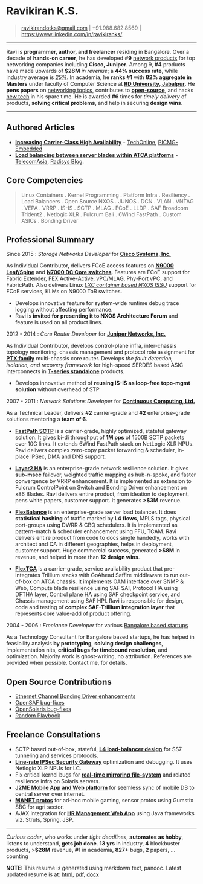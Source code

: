 Ravikiran K.S.
==============
> ravikirandotks@gmail.com | +91.988.682.8569 | https://www.linkedin.com/in/ravikiranks/

----

Ravi is **programmer, author, and freelancer** residing in Bangalore. Over a decade of **hands-on career**, he has
developed **#9** [network products](https://rkks.github.io/resume.html#professional-summary) for top networking companies including **Cisco, Juniper**.
Among 9, **#4** products have made upwards of **$28M** *in revenue*; a **44% success rate**, while industry average is *[25%](https://www.wsj.com/articles/SB10000872396390443720204578004980476429190)*.
In academia, he **ranks #1** with **82% aggregate in Masters** under faculty of Computer Science at **[RD University, Jabalpur](http://www.rdunijbpin.org/)**.
He **pens papers** on [networking topics](https://rkks.github.io/resume.html#authored-articles), contributes to **[open-source](https://rkks.github.io/resume.html#open-source-contributions)**, and hacks [new tech](https://github.com/rkks) in his spare time.
He is awarded **#6** times for *timely delivery* of products, **solving critical problems**, and help in securing **design wins**.

----

Authored Articles
-----------------
- **[Increasing Carrier-Class High Availability](http://www.radisys.com/2010/allot-communications-selects-continuous-computing-to-deliver-better-traffic-management-for-network-operators/)** - [TechOnline](http://www.techonline.com/electrical-engineers/education-training/tech-papers/4137371/Increasing-Carrier-Class-Network-High-Availability), [PICMG-Embedded](http://picmg.mil-embedded.com/white-papers/white-carrier-class-high-availability/)
- **[Load balancing between server blades within ATCA platforms](http://picmg.opensystemsmedia.com/articles/atca-load-balancing-40-gbps/)** - [TelecomAsia](https://www.telecomasia.net/content/load-balancing-between-server-blades-within-atca-platforms), [Radisys Blog](http://www.radisys.com/2012/load-balancing-in-atca-platforms/).

Core Competencies
-----------------

> Linux Containers . Kernel Programming . Platform Infra . Resiliency . Load Balancers . Open Source
> NXOS . JUNOS . DCN . VLAN . VNTAG . VEPA . VRRP . IS-IS . SCTP . MLAG . FCoE . LLDP . SAF
> Broadcom Trident2 . Netlogic XLR . Fulcrum Bali . 6Wind FastPath . Custom ASICs . Bonding Driver

Professional Summary
--------------------
Since 2015
:   *Storage Networks Developer* for **[Cisco Systems, Inc.](http://www.cisco.com/)**

As Individual Contributor, delivers FCoE access features on **[N9000 Leaf/Spine](http://www.cisco.com/c/en/us/td/docs/switches/datacenter/nexus9000/sw/7-x/FCoE/configuration/guide/b_Cisco_Nexus_9000_Series_NX-OS_FCoE_Configuration_Guide_7x/b_Cisco_Nexus_9000_Series_NX-OS_FCoE_Configuration_Guide_7x_chapter_0100.pdf)**
and **[N7000 DC Core switches](http://www.cisco.com/c/en/us/td/docs/switches/datacenter/nexus7000/sw/fcoe/config/cisco_nexus7000_fcoe_config_guide/fcoe_over_fex.pdf)**.
Features are FCoE support for Fabric Extender, FEX Active-Active, vPC/MLAG, Phy-Port vPC, and FabricPath.
Also delivers Linux *[LXC container based NXOS ISSU](https://blogs.cisco.com/datacenter/data-center-high-availability-redefined)* support for FCoE services, KLMs on N9000 ToR switches.

- Develops innovative feature for system-wide runtime debug trace logging without affecting performance.
- Ravi is **invited for presenting it to NXOS Architecture Forum** and feature is used on all product lines.

2012 - 2014
:   *Core Router Developer* for **[Juniper Networks, Inc.](http://www.juniper.net/)**

As Individual Contributor, develops control-plane infra, inter-chassis topology monitoring, chassis management
and protocol role assignment for **[PTX family](https://www.juniper.net/uk/en/products-services/routing/ptx-series/)**
multi-chassis core router. Develops *the fault detection, isolation, and recovery framework* for high-speed SERDES
based ASIC interconnects in **[T-series standalone](http://www.juniper.net/uk/en/products-services/routing/t4000/)** products.

- Develops innovative method of **reusing IS-IS as loop-free topo-mgmt solution** without overhead of STP

2007 - 2011
:   *Network Solutions Developer* for **[Continuous Computing, Ltd.](http://www.ccpu.com/)**

As a Technical Leader, delivers **\#2** carrier-grade and **\#2** enterprise-grade solutions mentoring a **team of 6**.

- **[FastPath SCTP](http://www.radisys.com/2010/continuous-computing-optimizes-trillium-sctp-fast-path-to-achieve-unprecedented-10x-performance-improvement/)**
is a carrier-grade, highly optimized, stateful gateway solution. It gives bi-di throughput of **1M pps** of 1500B
SCTP packets over 10G links. It extends 6Wind FastPath stack on NetLogic XLR NPUs. Ravi delivers complex zero-copy
packet forwarding & scheduler, in-place IPSec, DMA and DNS support.

- **[Layer2 HA](http://www.radisys.com/2010/allot-communications-selects-continuous-computing-to-deliver-better-traffic-management-for-network-operators/)**
is an enterprise-grade network resilience solution. It gives **sub-msec** failover, weighted traffic mapping as
hub-n-spoke, and faster convergence by VRRP enhancement. It is implemented as extension to Fulcrum ControlPoint
on Switch and Bonding Driver enhancement on x86 Blades. Ravi delivers entire product, from ideation to deployment,
pens white papers, customer support. It generates **>$3M** revenue.

- **[FlexBalance](http://picmg.opensystemsmedia.com/articles/atca-load-balancing-40-gbps/)** is an enterprise-grade
server load balancer. It does **statistical hashing** of traffic marked by **L4 flows**, MPLS tags, physical port-groups
using DWRR & CBQ schedulers. It is implemented as pattern-match & scheduler enhancement using FFU, TCAM. Ravi delivers
entire product from code to docs single handedly, works with architect and QA in different geographies, helps in
deployment, customer support. Huge commercial success, generated **>$8M** in revenue, and helped in more than **12 design wins**.

- **[FlexTCA](http://www.businesswire.com/news/home/20090901005489/en/Continuous-Computing-Launches-FlexTCA-3.0-Enhanced-DPI)**
is a carrier-grade, service availability product that pre-integrates Trillium stacks with GoAhead Saffire middleware to run
out-of-box on ATCA chassis. It implements OAM interface over SNMP & Web, Compute blade resilience using SAF SAI, Protocol
HA using DFTHA layer, Control plane HA using SAF checkpoint service, and Chassis management using SAF HPI. Ravi is responsible
for design, code and testing of **complex SAF-Trillium integration layer** that represents core value-add of product offering.

2004 - 2006
:   *Freelance Developer* for various [Bangalore based startups](https://rkks.github.io/resume.html#freelance-consultations)

As a Technology Consultant for Bangalore based startups, he has helped in feasibility analysis **by prototyping**,
**solving design challenges**, implementation nits, **critical bugs for timebound resolution**, and optimization.
Majority work is ghost-writing, no attribution. References are provided when possible. Contact me, for details.

Open Source Contributions
-------------------------
- [Ethernet Channel Bonding Driver enhancements](https://www.kernel.org/doc/Documentation/networking/bonding.txt)
- [OpenSAF bug-fixes](http://devel.opensaf.org/)
- [OpenSolaris bug-fixes](http://www.opensolaris.org/)
- [Random Playbook](https://github.com/rkks)

Freelance Consultations
-----------------------
- SCTP based out-of-box, stateful, **[L4 load-balancer design](http://www.lisletech.com/)** for SS7 tunneling and services protocols.
- **[Line-rate IPSec Security Gateway](www.stoke.com)** optimization and debugging. It uses Netlogic XLP NPUs for LC.
- Fix critical kernel bugs for **[real-time mirroring file-system](http://go.ccpu.com/upSuite)** and related resilience infra on Solaris servers.
- **[J2ME Mobile App and Web platform](http://sakhatech.com/)** for seemless sync of mobile DB to central server over internet.
- **[MANET protos](https://github.com/rkks/play/)** for ad-hoc mobile gaming, sensor protos using Gumstix SBC for agri sector.
- AJAX integration for **[HR Management Web App](http://www.talentplus.com/)** using Java frameworks viz. Struts, Spring, JSP.

----

*Curious coder*, who works under *tight deadlines*, **automates as hobby**, listens to understand, **gets job done**.
**13 yrs** in industry, **4** blockbuster products, >**$28M** revenue, **#1** in academia, **827+** bugs, **2** papers, ... counting

**NOTE:** This resume is generated using markdown text, pandoc. Latest updated resume is at: [html](https://rkks.github.io/resume.html),
[pdf](https://rkks.github.io/resume.pdf), [docx](https://rkks.github.io/resume.docx)
